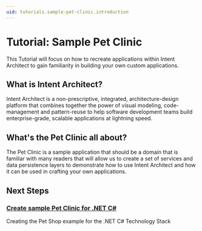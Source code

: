 ```yaml
---
uid: tutorials.sample-pet-clinic.introduction
---
```

# Tutorial: Sample Pet Clinic

This Tutorial will focus on how to recreate applications within Intent Architect to gain familiarity in building your own custom applications.

## What is Intent Architect?

Intent Architect is a non-prescriptive, integrated, architecture-design platform that combines together the power of visual modeling, code-management and pattern-reuse to help software development teams build enterprise-grade, scalable applications at lightning speed.

## What's the Pet Clinic all about?

The Pet Clinic is a sample application that should be a domain that is familiar with many readers that will allow us to create a set of services and data persistence layers to demonstrate how to use Intent Architect and how it can be used in crafting your own applications.

## Next Steps

### [Create sample Pet Clinic for .NET C#](xref:tutorials.sample-pet-clinic.create-csharp)

Creating the Pet Shop example for the .NET C# Technology Stack